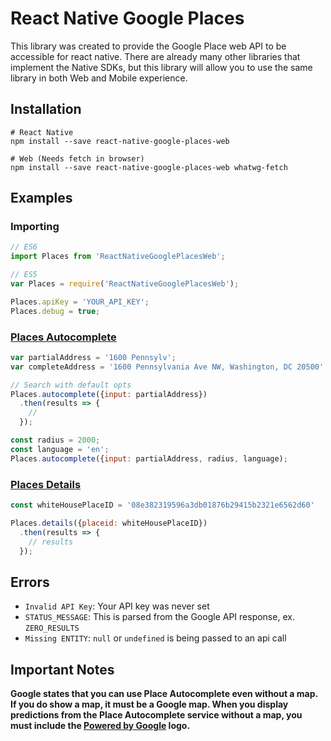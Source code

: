 # React Native Google Places
This library was created to provide the Google Place web API to be accessible for react native. There are already many other libraries that implement the Native SDKs, but this library will allow you to use the same library in both Web and Mobile experience.

## Installation

```
# React Native
npm install --save react-native-google-places-web

# Web (Needs fetch in browser)
npm install --save react-native-google-places-web whatwg-fetch
```

## Examples

### Importing
```javascript
// ES6
import Places from 'ReactNativeGooglePlacesWeb';

// ES5
var Places = require('ReactNativeGooglePlacesWeb');

Places.apiKey = 'YOUR_API_KEY';
Places.debug = true;
```


### [Places Autocomplete](https://developers.google.com/places/web-service/autocomplete)
```javascript
var partialAddress = '1600 Pennsylv';
var completeAddress = '1600 Pennsylvania Ave NW, Washington, DC 20500'

// Search with default opts
Places.autocomplete({input: partialAddress})
  .then(results => {
    //
  });

const radius = 2000;
const language = 'en';
Places.autocomplete({input: partialAddress, radius, language);
```

### [Places Details](https://developers.google.com/places/web-service/details)
```javascript
const whiteHousePlaceID = '08e382319596a3db01876b29415b2321e6562d60'

Places.details({placeid: whiteHousePlaceID})
  .then(results => {
    // results
  });
````

## Errors
- `Invalid API Key`: Your API key was never set
- `STATUS_MESSAGE`: This is parsed from the Google API response, ex. `ZERO_RESULTS`
- `Missing ENTITY`: `null` or `undefined` is being passed to an api call

## Important Notes
**Google states that you can use Place Autocomplete even without a map. If you do show a map, it must be a Google map. When you display predictions from the Place Autocomplete service without a map, you must include the [Powered by Google](https://developers.google.com/places/web-service/policies#logo_requirements) logo.**